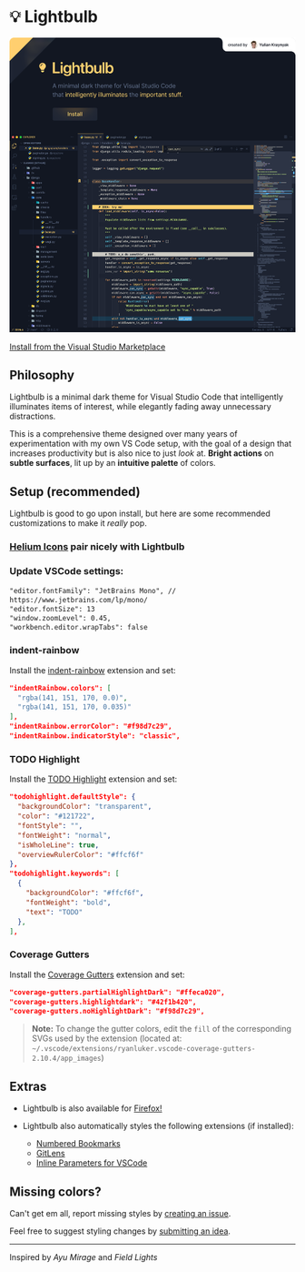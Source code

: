 # 💡 Lightbulb

<a href="https://marketplace.visualstudio.com/items?itemName=ykray.lightbulb">
    <img src="assets/showcase-2.png" width="1600px"/>
</a>

<br/>

[Install from the Visual Studio Marketplace](https://marketplace.visualstudio.com/items?itemName=ykray.lightbulb)

## Philosophy

Lightbulb is a minimal dark theme for Visual Studio Code that intelligently illuminates items of interest, while elegantly fading away unnecessary distractions.

This is a comprehensive theme designed over many years of experimentation with my own VS Code setup, with the goal of a design that increases productivity but is also nice to just _look_ at. **Bright actions** on **subtle surfaces**, lit up by an **intuitive palette** of colors.

## Setup (recommended)

Lightbulb is good to go upon install, but here are some recommended customizations to make it _really_ pop.

### [Helium Icons](https://marketplace.visualstudio.com/items?itemName=helgardrichard.helium-icon-theme) pair nicely with Lightbulb

### Update VSCode settings:

```jsonc
"editor.fontFamily": "JetBrains Mono", // https://www.jetbrains.com/lp/mono/
"editor.fontSize": 13
"window.zoomLevel": 0.45,
"workbench.editor.wrapTabs": false
```

### indent-rainbow

Install the [indent-rainbow](https://marketplace.visualstudio.com/items?itemName=oderwat.indent-rainbow) extension and set:

```json
"indentRainbow.colors": [
  "rgba(141, 151, 170, 0.0)",
  "rgba(141, 151, 170, 0.035)"
],
"indentRainbow.errorColor": "#f98d7c29",
"indentRainbow.indicatorStyle": "classic",
```

### TODO Highlight

Install the [TODO Highlight](https://marketplace.visualstudio.com/items?itemName=wayou.vscode-todo-highlight) extension and set:

```json
"todohighlight.defaultStyle": {
  "backgroundColor": "transparent",
  "color": "#121722",
  "fontStyle": "",
  "fontWeight": "normal",
  "isWholeLine": true,
  "overviewRulerColor": "#ffcf6f"
},
"todohighlight.keywords": [
  {
    "backgroundColor": "#ffcf6f",
    "fontWeight": "bold",
    "text": "TODO"
  },
],
```

### Coverage Gutters

Install the [Coverage Gutters](https://marketplace.visualstudio.com/items?itemName=ryanluker.vscode-coverage-gutters) extension and set:

```json
"coverage-gutters.partialHighlightDark": "#ffeca020",
"coverage-gutters.highlightdark": "#42f1b420",
"coverage-gutters.noHighlightDark": "#f98d7c29",
```

> **Note:**
> To change the gutter colors, edit the `fill` of the corresponding SVGs used by the extension (located at: `~/.vscode/extensions/ryanluker.vscode-coverage-gutters-2.10.4/app_images`)

## Extras

- Lightbulb is also available for [Firefox!](https://addons.mozilla.org/en-US/firefox/addon/lightbulb-theme/)

- Lightbulb also automatically styles the following extensions (if installed):

  - [Numbered Bookmarks](https://marketplace.visualstudio.com/items?itemName=alefragnani.numbered-bookmarks)
  - [GitLens](https://marketplace.visualstudio.com/items?itemName=eamodio.gitlens)
  - [Inline Parameters for VSCode](https://marketplace.visualstudio.com/items?itemName=liamhammett.inline-parameters)

## Missing colors?

Can't get em all, report missing styles by [creating an issue](https://github.com/ykray/Lightbulb/issues).

Feel free to suggest styling changes by [submitting an idea](https://github.com/ykray/Lightbulb/discussions/categories/ideas).

---

Inspired by _Ayu Mirage_ and _Field Lights_
